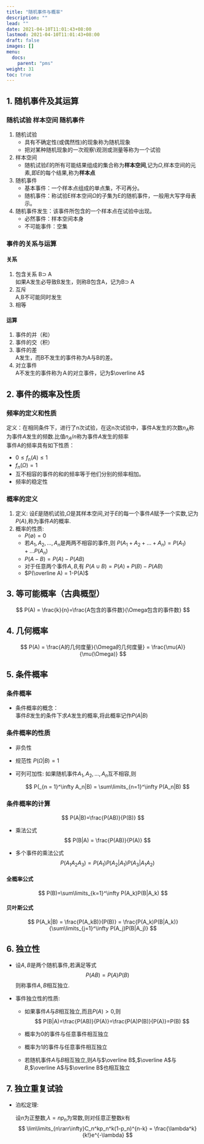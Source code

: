 ```yaml
---
title: "随机事件与概率"
description: ""
lead: ""
date: 2021-04-10T11:01:43+08:00
lastmod: 2021-04-10T11:01:43+08:00
draft: false
images: []
menu: 
  docs:
    parent: "pms"
weight: 31
toc: true
---
```


## 1. 随机事件及其运算
### 随机试验 样本空间 随机事件

1. 随机试验
   + 具有不确定性(或偶然性)的现象称为随机现象
   + 把对某种随机现象的一次观察\观测或测量等称为一个试验
2. 样本空间
   + 随机试验$E​$的所有可能结果组成的集合称为**样本空间**,记为$\Omega​$,样本空间的元素,即$E​$的每个结果,称为**样本点**
3. 随机事件
   + 基本事件：一个样本点组成的单点集，不可再分。
   + 随机事件：称试验E样本空间$\Omega$的子集为E的随机事件，一般用大写字母表示。
4. 随机事件发生：该事件所包含的一个样本点在试验中出现。
    + 必然事件：样本空间本身
    + 不可能事件：空集

### 事件的关系与运算
#### 关系
1. 包含关系 B$\supset$ A  
    如果A发生必导致B发生，则称B包含A，记为B$\supset$ A
2. 互斥  
   A,B不可能同时发生
3. 相等

#### 运算
1. 事件的并（和）
2. 事件的交（积）
3. 事件的差  
   A发生，而B不发生的事件称为A与B的差。
4. 对立事件  
   A不发生的事件称为Ａ的对立事件，记为$\overline A​$

## 2. 事件的概率及性质
### 频率的定义和性质
定义：在相同条件下，进行了n次试验，在这n次试验中，事件A发生的次数$n_A$称为事件$A$发生的频数.比值$n_A/n$称为事件$A​$发生的频率  
事件A的频率具有如下性质：  
+ $0\leq f_n(A)\leq 1​$
+ $f_n(\Omega) = 1​$
+ 互不相容的事件的和的频率等于他们分别的频率相加。  
+ 频率的稳定性

### 概率的定义

1. 定义: 设$E$是随机试验,$\Omega$是其样本空间,对于$E$的每一个事件$A$赋予一个实数,记为$P(A)$,称为事件$A$的概率.
2. 概率的性质:
   + $P(\emptyset) = 0$
   + 若$A_1,A_2,...,A_n​$是两两不相容的事件,则
     $P(A_1+A_2+...+A_n)=P(A_1)+...P(A_n)$
   + $P(A-B)=P(A)-P(AB)$
   + 对于任意两个事件$A,B​$,有
     $P(A\cup B)=P(A)+P(B)-P(AB)$
   + $P(\overline A) = 1-P(A)$

## 3. 等可能概率（古典概型）

$$
P(A) = \frac{k}{n}=\frac{A包含的事件数}{\Omega包含的事件数}
$$

## 4. 几何概率

$$
P(A) = \frac{A的几何度量}{\Omega的几何度量} = \frac{\mu(A)}{\mu(\Omega)}
$$

## 5. 条件概率

### 条件概率

+ 条件概率的概念：  
  事件$B$发生的条件下求$A$发生的概率,将此概率记作$P(A|B)$

### 条件概率的性质

+ 非负性
+ 规范性
  $P(\Omega|B) = 1$
+ 可列可加性: 如果随机事件$A_1,A_2,...,A_n​$互不相容,则

  $$
  P(_{n = 1}^\infty A_n|B) = \sum\limits_{n=1}^\infty P(A_n|B)
  $$

### 条件概率的计算

$$
P(A|B)=\frac{P(AB)}{P(B)}
$$

+ 乘法公式
  $$
  P(B|A) = \frac{P(AB)}{P(A)}
  $$

+ 多个事件的乘法公式
  $$
  P(A_1A_2A_3) = P(A_1)P(A_2|A_1)P(A_3|A_1A_2)
  $$

#### 全概率公式

$$
P(B)=\sum\limits_{k=1}^\infty P(A_k)P(B|A_k)
$$

#### 贝叶斯公式

$$
P(A_k|B) = \frac{P(A_kB)}{P(B)} = \frac{P(A_k)P(B|A_k)}{\sum\limits_{j=1}^\infty P(A_j)P(B|A_j)}
$$

## 6. 独立性

+ 设$A,B$是两个随机事件,若满足等式
  $$
  P(AB)=P(A)P(B)
  $$
  则称事件$A,B$相互独立.

+ 事件独立性的性质:

  - 如果事件$A$与$B$相互独立,而且$P(A)>0$,则
    $$
    P(B|A)=\frac{P(AB)}{P(A)}=\frac{P(A)P(B)}{P(A)}=P(B)
    $$

  - 概率为0的事件与任意事件相互独立
  - 概率为1的事件与任意事件相互独立
  - 若随机事件$A$与$B$相互独立,则$A$与$\overline B$,$\overline A$与$B$,$\overline A$与$\overline B$也相互独立

## 7. 独立重复试验

+ 泊松定理:

  设$n$为正整数,$\lambda = np_n$为常数,则对任意正整数$k$有
  $$
  \lim\limits_{n\rarr\infty}C_n^kp_n^k(1-p_n)^{n-k} = \frac{\lambda^k}{k!}e^{-\lambda}
  $$
  
